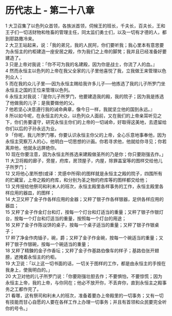 # 历代志上 - 第二十八章
  
 1 大卫召集了以色列众首领，各族派首领，伺候王的班长，千夫长，百夫长，王和王子们一切活财物和牲畜的管理主任，同太监们勇士们，以及一切有才德的人，都到耶路撒冷来。  
 2 大卫王站起来，说：「我的弟兄，我的人民阿，你们要听我；我心里本有意思要为永恒主的约柜建造一座安居之殿，作为我们之上帝的脚凳；我并且已经准备好要建造了。  
 3 只是上帝对我说：「你不可为我的名建殿，因为你是战士，你流了人的血。』  
 4 然而永恒主以色列的上帝在我父全家的儿子里他喜悦了我，立我做王来管理以色列众人；  
 5 而在我的众儿子里──因为永恒主赐给我许多儿子──他拣选了我的儿子所罗门坐永恒主之国的王位来管理以色列。  
 6 永恒主对我说：『是你儿子所罗门，他要建造我的殿，我的院子；因为我是拣选了他做我的儿子；是我要做他的父。  
 7 他若坚心决意遵行我的诫命典章，像今日一样，我就坚立他的国到永远。』  
 8 所以如今呢，在永恒主的大众，以色列众人面前，又在我们的上帝亲耳听见之下，你们务要谨守，研究永恒主你们的上帝的一切诫命，好取得这美地，去遗留给你们以后的子孙永远为业。  
 9 「你呢，我儿所罗门哪，你要认识永恒主你父的上帝，全心乐意地事奉他，因为永恒主究察万人的心，他明白一切思想的计画。你若寻求他，他就给你寻见；你若离弃他，他就永远屏绝你。  
 10 现在你要注意，因为永恒主所拣选来建殿做圣所的乃是你；你只要刚强去作。」  
 11 大卫将殿的廊子，旁屋，府库，房顶屋子，内屋，除罪盖室等的图样交给他儿子所罗门；  
 12 又将他心里所想(或译：灵感中所得)的图样就是永恒主之殿的院子，四围所有的贮藏室，上帝之殿的府库，和分别为圣之物的府库等的图样都交给他；  
 13 又传授给他祭司和利未人的班次，永恒主殿里各样事务的工作，永恒主殿里各样应用的器皿，的图样；  
 14 大卫又秤了金子作各样应用的金器；又秤了银子作各样银器，足供各样应用的器皿；  
 15 又秤了金子作金灯台和灯，按每一个灯台和灯适当的重量；又秤了银子作银灯台，按每一个灯台和灯适当的重量，按照每一个灯台的用途；  
 16 又秤了金子作陈设饼的桌子，按每一个桌子适当的重量；又秤了银子作银桌子；  
 17 秤了净金作肉锸子，碗，爵；又秤了金子作金碗，按每一个碗适当的重量；又秤了银子作银碗，按每一个碗适当的重量；  
 18 又秤了精鍊的金子作香坛；又秤了金子作基路伯像车的样子；基路伯张开翅膀，遮掩着永恒主的约柜。  
 19 大卫说：「以上这一切书面的话，一切关于图样的工作，都是由永恒主的手按在我身上，使我明白的。」  
 20 大卫对他的儿子所罗门说：「你要刚强壮胆去作；不要惧怕，不要惊慌；因为永恒主上帝，我的上帝，与你同在；他必不放开你，不丢弃你，直到永恒主之殿事务之工都作完了。  
 21 看哪，这有祭司和利未人的班次，准备着要办上帝殿里的一切事务；又有一切有技能而甘心自愿的人要在各样工作上办理一切事务；并且有首领和众民要完全听你的号令。」
